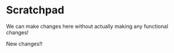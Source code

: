 # Scratchpad

We can make changes here without actually making any functional changes!

New changes!!
